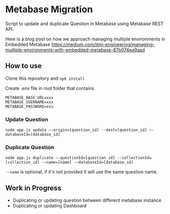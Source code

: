 # Metabase Migration
Script to update and duplicate Question in Metabase using Metabase REST API.

Here is a blog post on how we approach managing multiple environments in Embedded Metabase https://medium.com/itmi-engineering/managing-multiple-environments-with-embedded-metabase-87b074ea9aad

## How to use
Clone this repository and `npm install`

Create .env file in root folder that contains

```
METABASE_BASE_URL=xxx
METABASE_USERNAME=xxx
METABASE_PASSWORD=xxx
```

### Update Question

`node app.js update —-origin=[question_id] --dest=[question_id] —-databaseId=[database_id]`

### Duplicate Question

`node app.js duplicate —-questionId=[question_id] --collectionId=[collection_id] -—name=[name] -—databaseId=[database_id]`

`--name` is optional, if it's not provided it will use the same question name.


## Work in Progress

- Duplicating or updating question between different metabase instance
- Duplicating or updating Dashboard
